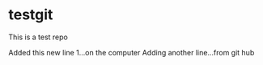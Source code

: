 # testgit
This is a test repo

Added this new line 1...on the computer
Adding another line...from git hub
